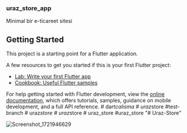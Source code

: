 ### uraz_store_app

Minimal bir e-ticareet sitesi

## Getting Started

This project is a starting point for a Flutter application.

A few resources to get you started if this is your first Flutter project:

- [Lab: Write your first Flutter app](https://docs.flutter.dev/get-started/codelab)
- [Cookbook: Useful Flutter samples](https://docs.flutter.dev/cookbook)

For help getting started with Flutter development, view the
[online documentation](https://docs.flutter.dev/), which offers tutorials,
samples, guidance on mobile development, and a full API reference.
#   d a r t _ c a l i s m a 
 
 #   u r a z _ s t o r e 
 
 # t e s t - b r a n c h 
 
 #   u r a z _ s t o r e 
 
 #   u r a z _ s t o r e 
 
 #   u r a z _ s t o r e 
 
 #uraz_store
"# Uraz-Store" 

![Screenshot_1721946629](https://github.com/user-attachments/assets/1f77ed2f-15e6-41f7-9d84-118867784eaa)

